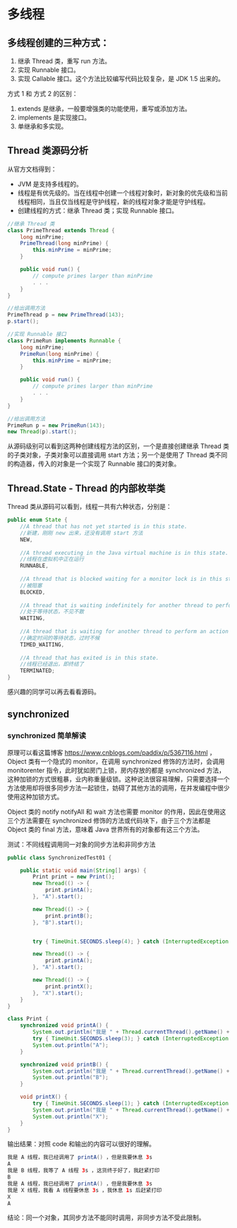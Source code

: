 # 多线程

## 多线程创建的三种方式：

1. 继承 Thread 类，重写 run 方法。
2. 实现 Runnable 接口。
3. 实现 Callable 接口。这个方法比较编写代码比较复杂，是 JDK 1.5 出来的。

方式 1 和 方式 2 的区别：

1. extends 是继承，一般要增强类的功能使用，重写或添加方法。
2. implements 是实现接口。
3. 单继承和多实现。

## Thread 类源码分析

从官方文档得到：

- JVM 是支持多线程的。
- 线程是有优先级的。当在线程中创建一个线程对象时，新对象的优先级和当前线程相同，当且仅当线程是守护线程，新的线程对象才能是守护线程。
- 创建线程的方式：继承 Thread 类；实现 Runnable 接口。

```java
//继承 Thread 类
class PrimeThread extends Thread {
    long minPrime;
    PrimeThread(long minPrime) {
        this.minPrime = minPrime;
    }

    public void run() {
        // compute primes larger than minPrime
        . . .
    }
}

//给出调用方法
PrimeThread p = new PrimeThread(143);
p.start();
```

```java
//实现 Runnable 接口
class PrimeRun implements Runnable {
    long minPrime;
    PrimeRun(long minPrime) {
        this.minPrime = minPrime;
    }

    public void run() {
        // compute primes larger than minPrime
        . . .
    }
}

//给出调用方法
PrimeRun p = new PrimeRun(143);
new Thread(p).start();
```

从源码级别可以看到这两种创建线程方法的区别，一个是直接创建继承 Thread 类的子类对象，子类对象可以直接调用 start 方法；另一个是使用了 Thread 类不同的构造器，传入的对象是一个实现了 Runnable 接口的类对象。

## Thread.State - Thread 的内部枚举类

Thread 类从源码可以看到，线程一共有六种状态，分别是：

```java
public enum State {
    //A thread that has not yet started is in this state. 
    //新建，刚刚 new 出来，还没有调用 start 方法
    NEW,
    
    //A thread executing in the Java virtual machine is in this state. 
    //线程在虚拟机中正在运行
    RUNNABLE,
    
    //A thread that is blocked waiting for a monitor lock is in this state.
    //被阻塞
    BLOCKED,
    
    //A thread that is waiting indefinitely for another thread to perform a particular action is in this state. 
    //处于等待状态，不见不散
    WAITING,
    
    //A thread that is waiting for another thread to perform an action for up to a specified waiting time is in this state.
    //确定时间的等待状态，过时不候
    TIMED_WAITING,
    
    //A thread that has exited is in this state. 
	//线程已经退出，即终结了
    TERMINATED;
}
```

感兴趣的同学可以再去看看源码。

## synchronized

### synchronized 简单解读

原理可以看这篇博客 https://www.cnblogs.com/paddix/p/5367116.html ，Object 类有一个隐式的 monitor，在调用 synchronized 修饰的方法时，会调用 monitorenter 指令，此时犹如房门上锁，房内存放的都是 synchronized 方法，这种加锁的方式很粗暴，业内称重量级锁。这种说法很容易理解，只需要选择一个方法使用却将很多同步方法一起锁住，妨碍了其他方法的调用，在并发编程中很少使用这种加锁方式。

Object 类的 notify notifyAll 和 wait 方法也需要 monitor 的作用，因此在使用这三个方法需要在 synchronized 修饰的方法或代码块下，由于三个方法都是 Object 类的 final 方法，意味着 Java 世界所有的对象都有这三个方法。

测试：不同线程调用同一对象的同步方法和非同步方法

```java
public class SynchronizedTest01 {

    public static void main(String[] args) {
        Print print = new Print();
        new Thread(() -> {
            print.printA();
        }, "A").start();

        new Thread(() -> {
            print.printB();
        }, "B").start();


        try { TimeUnit.SECONDS.sleep(4); } catch (InterruptedException e) { e.printStackTrace(); }

        new Thread(() -> {
            print.printA();
        }, "A").start();

        new Thread(() -> {
            print.printX();
        }, "X").start();
    }
}

class Print {
    synchronized void printA() {
        System.out.println("我是 " + Thread.currentThread().getName() + " 线程，我已经调用了 printA() ，但是我要休息 3s");
        try { TimeUnit.SECONDS.sleep(3); } catch (InterruptedException e) { e.printStackTrace(); }
        System.out.println("A");
    }

    synchronized void printB() {
        System.out.println("我是 " + Thread.currentThread().getName() + " 线程，我等了 A 线程 3s ，这货终于好了，我赶紧打印");
        System.out.println("B");
    }

    void printX() {
        try { TimeUnit.SECONDS.sleep(1); } catch (InterruptedException e) { e.printStackTrace(); }
        System.out.println("我是 " + Thread.currentThread().getName() + " 线程，我看 A 线程要休息 3s ，我休息 1s 后赶紧打印");
        System.out.println("X");
    }
}
```

输出结果：对照 code 和输出的内容可以很好的理解。

```java
我是 A 线程，我已经调用了 printA() ，但是我要休息 3s
A
我是 B 线程，我等了 A 线程 3s ，这货终于好了，我赶紧打印
B
我是 A 线程，我已经调用了 printA() ，但是我要休息 3s
我是 X 线程，我看 A 线程要休息 3s ，我休息 1s 后赶紧打印
X
A
```

结论：同一个对象，其同步方法不能同时调用，非同步方法不受此限制。